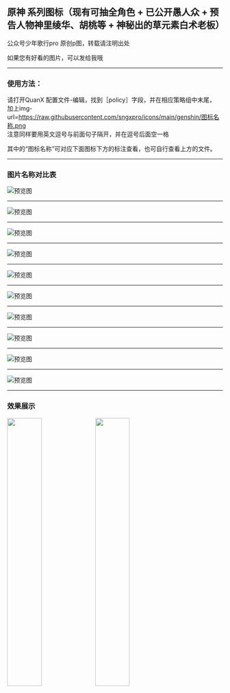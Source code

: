 ## 原神 系列图标（现有可抽全角色 + 已公开愚人众 + 预告人物神里绫华、胡桃等  +  神秘出的草元素白术老板）

公众号少年歌行pro 原创p图，转载请注明出处

如果您有好看的图片，可以发给我哦

----------------

### 使用方法：

请打开QuanX 配置文件-编辑，找到［policy］字段，并在相应策略组中末尾，<br>加上img-url=https://raw.githubusercontent.com/sngxpro/icons/main/genshin/图标名称.png<br> 注意同样要用英文逗号与前面句子隔开，并在逗号后面空一格

其中的“图标名称”可对应下面图标下方的标注查看，也可自行查看上方的文件。

-------------

### 图片名称对比表

![预览图](https://raw.githubusercontent.com/sngxpro/icons/main/genshin/huoyuansu.png)


------------------


![预览图](https://raw.githubusercontent.com/sngxpro/icons/main/genshin/shuiyuansu.png)


---------------

![预览图](https://raw.githubusercontent.com/sngxpro/icons/main/genshin/yuanshenfeng.png)


---------------

![预览图](https://raw.githubusercontent.com/sngxpro/icons/main/genshin/yuanshenbing.png)


---------------

![预览图](https://raw.githubusercontent.com/sngxpro/icons/main/genshin/yuanshenlei.png)


---------------

![预览图](https://raw.githubusercontent.com/sngxpro/icons/main/genshin/yuanshenyan.png)


---------------

![预览图](https://raw.githubusercontent.com/sngxpro/icons/main/genshin/yuanshencao.png)


---------------

![预览图](https://raw.githubusercontent.com/sngxpro/icons/main/genshin/yuanshenyuren.png)


---------------

![预览图](https://raw.githubusercontent.com/sngxpro/icons/main/genshin/yuanshenxin.png)

---------------

![预览图](https://raw.githubusercontent.com/sngxpro/icons/main/genshin/yuanshenpaimeng.png)


---------------
### 效果展示

<img src="https://raw.githubusercontent.com/sngxpro/icons/main/genshin/sample2.jpg" width="40%">


<img src="https://raw.githubusercontent.com/sngxpro/icons/main/genshin/sample3.jpg" width="40%">

